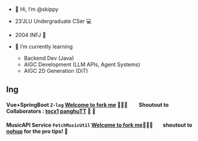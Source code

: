 - 👋 Hi, I’m @skippy
- 23'JLU Undergraduate CSer 💻
- 2004 INFJ 🐒
- 🌱 I’m currently learning

  - Backend Dev (Java)
  - AIGC Development (LLM APIs, Agent Systems)
  - AIGC 2D Generation (DiT)

## Ing

#### Vue+SpringBoot `Z-log` [Welcome to fork me](https://github.com/skippy-404/z-log) 🎈🎈🎈  &nbsp;&nbsp;&nbsp;&nbsp;&nbsp;&nbsp;&nbsp;   Shoutout to Collaborators : [tocx1](https://github.com/tocx1/) [panghuTT](https://github.com/panghuTT) 👨 👸

#### MusicAPI Service `FetchMusicUtil` [Welcome to fork me](https://github.com/skippy-404/FetchMusicUtil)🎈🎈🎈 &nbsp;&nbsp;&nbsp;&nbsp;&nbsp;&nbsp; shoutout to [nohup](https://github.com/imp2002) for the pro tips! 🙏
<br>

<!---
skippy-404/skippy-404 is a ✨ special ✨ repository because its `README.md` (this file) appears on your GitHub profile.
You can click the Preview link to take a look at your changes.
--->
